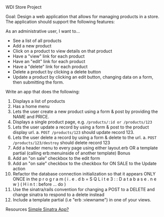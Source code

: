 WDI Store Project

Goal: Design a web application that allows for managing products in a store. The
application should support the following features:

As an administrative user, I want to...

- See a list of all products
- Add a new product
- Click on a product to view details on that product
- Have a "view" link for each product
- Have an "edit" link for each product
- Have a "delete" link for each product
- Delete a product by clicking a delete button
- Update a product by clicking an edit button, changing data on a form, then submitting the form.

Write an app that does the following:

1. Displays a list of products
2. Has a home menu
3. Lets the user create a new product using a form & post by providing the NAME and
PRICE.
4. Displays a single product page, e.g. `/products/:id or /products/123`
5. Lets the user update a record by using a form & post to the product display url.
a. `POST /products/123` should update record 123.
6. Lets the user delete a record by using a form & delete to the url.
a. `POST /products/123/destroy` should delete record 123
7. Add a header menu to every page using either layout.erb OR a template partial (calling
erb:menuinside of another template) Bonus
1. Add an "on sale" checkbox to the edit form
2. Add an "on sale" checkbox to the checkbox for ON SALE to the Update action
3. Refactor the database connection initialization so that it appears ONLY ONCE in the
p r o g r a m ( i . e . d b = S Q L i t e 3 : : D a t a b a s e . n e w ) ( H i n t : before ... do )
4. Use the sinatra/rails convention for changing a POST to a DELETE and change sinatra
to respond to a delete instead
5. Include a template partial (i.e "erb :viewname") in one of your views.

Resources
[Simple Sinatra App?](http://www.danneu.com/posts/15-a-simple-blog-with-sinatra-and-active-record-some-useful-tools/)